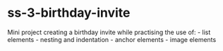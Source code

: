 # ss-3-birthday-invite

Mini project creating a birthday invite while practising the use of:
    - list elements
    - nesting and indentation
    - anchor elements
    - image elements
